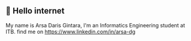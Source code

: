 ## 👋 Hello internet

My name is Arsa Daris Gintara, I'm an Informatics Engineering student at ITB. 
find me on https://www.linkedin.com/in/arsa-dg

<!--
## Skills
HTML, CSS, Javascript, Bootstrap, Typescript, SQL, MySql, PostgreSql, Python, Haskell, C, C++, C#, Java, Prolog, PHP, React.js, Next.js, Django, Laravel

## Experience

![arsa dg's GitHub stats](https://github-readme-stats.vercel.app/api?username=arsa-dg&show_icons=true&theme=radical)

**arsa-dg/arsa-dg** is a ✨ _special_ ✨ repository because its `README.md` (this file) appears on your GitHub profile.

Here are some ideas to get you started:

- 🔭 I’m currently working on ...
- 🌱 I’m currently learning ...
- 👯 I’m looking to collaborate on ...
- 🤔 I’m looking for help with ...
- 💬 Ask me about ...
- 📫 How to reach me: ...
- 😄 Pronouns: ...
- ⚡ Fun fact: ...
-->
